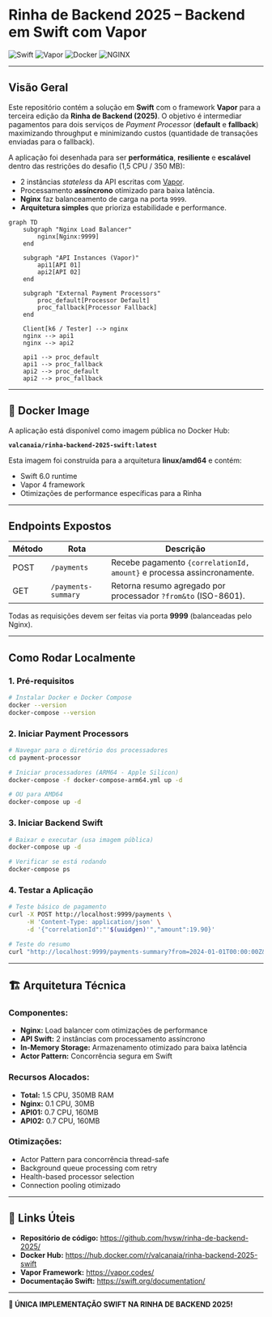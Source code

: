 # Rinha de Backend 2025 – Backend em Swift com Vapor

![Swift](https://img.shields.io/badge/Swift-5.10-orange)
![Vapor](https://img.shields.io/badge/Vapor-4-blue)
![Docker](https://img.shields.io/badge/Docker-Public%20Image-blue)
![NGINX](https://img.shields.io/badge/Nginx-1.27-lightgrey)

---

## Visão Geral

Este repositório contém a solução em **Swift** com o framework **Vapor** para a terceira edição da **Rinha de Backend (2025)**. O objetivo é intermediar pagamentos para dois serviços de _Payment Processor_ (**default** e **fallback**) maximizando throughput e minimizando custos (quantidade de transações enviadas para o fallback).

A aplicação foi desenhada para ser **performática**, **resiliente** e **escalável** dentro das restrições do desafio (1,5 CPU / 350 MB):

- 2 instâncias _stateless_ da API escritas com [Vapor](https://vapor.codes/).
- Processamento **assíncrono** otimizado para baixa latência.
- **Nginx** faz balanceamento de carga na porta `9999`.
- **Arquitetura simples** que prioriza estabilidade e performance.

```mermaid
graph TD
    subgraph "Nginx Load Balancer"
        nginx[Nginx:9999]
    end

    subgraph "API Instances (Vapor)"
        api1[API 01]
        api2[API 02]
    end

    subgraph "External Payment Processors"
        proc_default[Processor Default]
        proc_fallback[Processor Fallback]
    end

    Client[k6 / Tester] --> nginx
    nginx --> api1
    nginx --> api2

    api1 --> proc_default
    api1 --> proc_fallback
    api2 --> proc_default
    api2 --> proc_fallback
```

---

## 🐳 **Docker Image**

A aplicação está disponível como imagem pública no Docker Hub:

**`valcanaia/rinha-backend-2025-swift:latest`**

Esta imagem foi construída para a arquitetura **linux/amd64** e contém:
- Swift 6.0 runtime
- Vapor 4 framework
- Otimizações de performance específicas para a Rinha

---

## Endpoints Expostos

| Método | Rota                | Descrição                                                                         |
| ------ | ------------------- | --------------------------------------------------------------------------------- |
| POST   | `/payments`         | Recebe pagamento `{correlationId, amount}` e processa assincronamente. |
| GET    | `/payments-summary` | Retorna resumo agregado por processador `?from&to` (ISO-8601).                    |

Todas as requisições devem ser feitas via porta **9999** (balanceadas pelo Nginx).

---

## Como Rodar Localmente

### 1. **Pré-requisitos**
```bash
# Instalar Docker e Docker Compose
docker --version
docker-compose --version
```

### 2. **Iniciar Payment Processors**
```bash
# Navegar para o diretório dos processadores
cd payment-processor

# Iniciar processadores (ARM64 - Apple Silicon)
docker-compose -f docker-compose-arm64.yml up -d

# OU para AMD64
docker-compose up -d
```

### 3. **Iniciar Backend Swift**
```bash
# Baixar e executar (usa imagem pública)
docker-compose up -d

# Verificar se está rodando
docker-compose ps
```

### 4. **Testar a Aplicação**
```bash
# Teste básico de pagamento
curl -X POST http://localhost:9999/payments \
     -H 'Content-Type: application/json' \
     -d '{"correlationId":"'$(uuidgen)'","amount":19.90}'

# Teste do resumo
curl "http://localhost:9999/payments-summary?from=2024-01-01T00:00:00Z&to=2025-01-01T00:00:00Z"
```

---

## 🏗️ **Arquitetura Técnica**

### **Componentes:**
- **Nginx:** Load balancer com otimizações de performance
- **API Swift:** 2 instâncias com processamento assíncrono
- **In-Memory Storage:** Armazenamento otimizado para baixa latência
- **Actor Pattern:** Concorrência segura em Swift

### **Recursos Alocados:**
- **Total:** 1.5 CPU, 350MB RAM
- **Nginx:** 0.1 CPU, 30MB
- **API01:** 0.7 CPU, 160MB
- **API02:** 0.7 CPU, 160MB

### **Otimizações:**
- Actor Pattern para concorrência thread-safe
- Background queue processing com retry
- Health-based processor selection
- Connection pooling otimizado

---

## 🔗 **Links Úteis**

- **Repositório de código:** https://github.com/hvsw/rinha-de-backend-2025/
- **Docker Hub:** https://hub.docker.com/r/valcanaia/rinha-backend-2025-swift
- **Vapor Framework:** https://vapor.codes/
- **Documentação Swift:** https://swift.org/documentation/

---

**🦄 ÚNICA IMPLEMENTAÇÃO SWIFT NA RINHA DE BACKEND 2025!** 